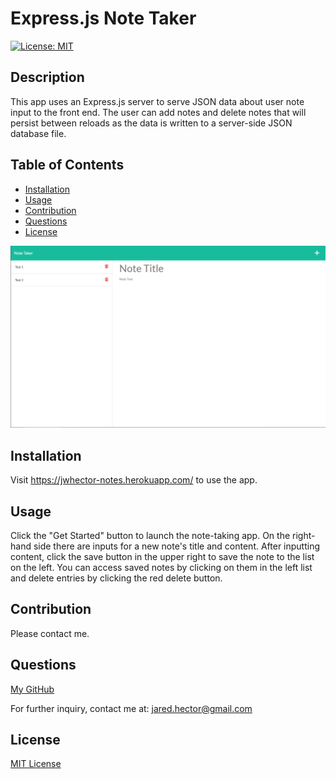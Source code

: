 # Express.js Note Taker
  
[![License: MIT](https://img.shields.io/badge/License-MIT-yellow.svg)](https://opensource.org/licenses/MIT)

  ## Description

  This app uses an Express.js server to serve JSON data about user note input to the front end. The user can add notes and delete notes that will persist between reloads as the data is written to a server-side JSON database file.

  ## Table of Contents
  - [Installation](#installation)
  - [Usage](#usage)
  - [Contribution](#contribution)
  - [Questions](#questions)
  - [License](#license)

  ![Screenshot of app.](./assets/screenshot.png)

  ## Installation

  Visit https://jwhector-notes.herokuapp.com/ to use the app.

  ## Usage

  Click the "Get Started" button to launch the note-taking app. On the right-hand side there are inputs for a new note's title and content. After inputting content, click the save button in the upper right to save the note to the list on the left. You can access saved notes by clicking on them in the left list and delete entries by clicking the red delete button.
  

  ## Contribution

  Please contact me.

  ## Questions

  [My GitHub](https://github.com/jwhector)

  For further inquiry, contact me at: jared.hector@gmail.com
  
  ## License

  [MIT License](https://choosealicense.com/licenses/mit/)